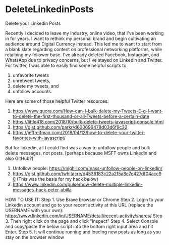 # DeleteLinkedinPosts
Delete your Linkedin Posts

Recently I decided to leave my industry, online video, that I've been working in for years. 
I want to rethink my personal brand and begin cultivating an audience around Digital Currency instead.
This led me to want to start from a blank slate regarding content on professional networking platforms, while retaining my follower base.
I've already deleted Facebook, Instagram, and WhatsApp due to privacy concerns, but I've stayed on Linkedin and Twitter.
For twitter, I was able to easily find some helpful scripts to 
1) unfavorite tweets 
2) unretweet tweets, 
3) delete my tweets, and 
4) unfollow accounts.

Here are some of those helpful Twitter resources: 
1. https://www.quora.com/How-can-I-bulk-delete-my-Tweets-E-g-I-want-to-delete-the-first-thousand-or-all-Tweets-before-a-certain-date
2. https://little418.com/2018/10/bulk-delete-tweets-javascript-console.html
3. https://gist.github.com/parkr/d600696478d03d6f9c32
4. https://jeffreifman.com/2018/04/12/how-to-delete-your-twitter-favorites-with-javascript/

But for linkedin, all I could find was a way to unfollow people and bulk delete messages, not posts. [perhaps because MSFT owns Linkedin and also GitHub?]
1. Unfollow people: https://mighil.com/mass-unfollow-people-on-linkedin/
2. https://gist.github.com/twhitacre/d4536183c22a2f5a8c7c427df04acc90 (This was the basis for my hack below)
3. https://www.linkedin.com/pulse/how-delete-multiple-linkedin-messages-hack-peter-abilla

HOW TO USE IT: 
Step 1. Use Brave browser or Chrome
Step 2. Login to your Linkedin account and go to your recent activity at this URL (replace the USERNAME with your own):
https://www.linkedin.com/in/USERNAME/detail/recent-activity/shares/
Step 3. Then right click on the page and click "Inspect"
Step 4. Select Console and copy/paste the below script into the bottom right input area and hit Enter.
Step 5. It will continue running and loading new posts as long as you stay on the browser window
